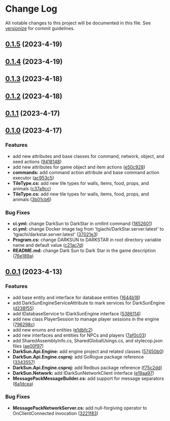 # Change Log

All notable changes to this project will be documented in this file. See [versionize](https://github.com/versionize/versionize) for commit guidelines.

<a name="0.1.5"></a>
## [0.1.5](https://www.github.com/tgiachi/DarkSun/releases/tag/v0.1.5) (2023-4-19)

<a name="0.1.4"></a>
## [0.1.4](https://www.github.com/tgiachi/DarkSun/releases/tag/v0.1.4) (2023-4-19)

<a name="0.1.3"></a>
## [0.1.3](https://www.github.com/tgiachi/DarkSun/releases/tag/v0.1.3) (2023-4-18)

<a name="0.1.2"></a>
## [0.1.2](https://www.github.com/tgiachi/DarkSun/releases/tag/v0.1.2) (2023-4-18)

<a name="0.1.1"></a>
## [0.1.1](https://www.github.com/tgiachi/DarkSun/releases/tag/v0.1.1) (2023-4-17)

<a name="0.1.0"></a>
## [0.1.0](https://www.github.com/tgiachi/DarkSun/releases/tag/v0.1.0) (2023-4-17)

### Features

* add new attributes and base classes for command, network, object, and seed actions ([9418148](https://www.github.com/tgiachi/DarkSun/commit/941814818728e6ccd4f08bb9a776a5f37a92f007))
* add new attributes for game object and item actions ([e50c928](https://www.github.com/tgiachi/DarkSun/commit/e50c928c38b7a914c2f3c19380c236b1c6cb1181))
* **commands:** add command action attribute and base command action executor ([ac953c5](https://www.github.com/tgiachi/DarkSun/commit/ac953c5738eb3a03658c6cddde25dec99f0a13ce))
* **TileType.cs:** add new tile types for walls, items, food, props, and animals ([c37a9cc](https://www.github.com/tgiachi/DarkSun/commit/c37a9cc60f63e143aa2333d64920d36e4f2e1e88))
* **TileType.cs:** add new tile types for walls, items, food, props, and animals ([3b01cb6](https://www.github.com/tgiachi/DarkSun/commit/3b01cb6432d9d9a875dac8b1ba14bd8eae9e3759))

### Bug Fixes

* **ci.yml:** change DarkSun to DarkStar in xmllint command ([1852601](https://www.github.com/tgiachi/DarkSun/commit/18526018d01ce1e40992d9a83ea09a24bae5db2a))
* **ci.yml:** change Docker image tag from 'tgiachi/DarkStar.server:latest' to 'tgiachi/darkstar.server:latest' ([37021e3](https://www.github.com/tgiachi/DarkSun/commit/37021e3f01958996e2993c9f42707ececca49477))
* **Program.cs:** change DARKSUN to DARKSTAR in root directory variable name and default value ([c21ac7d](https://www.github.com/tgiachi/DarkSun/commit/c21ac7d5ead1f1d63281d5d0fa0077a7a3c824a4))
* **README.md:** change Dark Sun to Dark Star in the game description ([76e189a](https://www.github.com/tgiachi/DarkSun/commit/76e189a6af6469638d6292c12d85b6b37216d3af))

<a name="0.0.1"></a>
## [0.0.1](https://www.github.com/tgiachi/DarkSun/releases/tag/v0.0.1) (2023-4-13)

### Features

* add base entity and interface for database entities ([1644b18](https://www.github.com/tgiachi/DarkSun/commit/1644b1860fad4b9129a57d030c5a6fa03b068757))
* add DarkSunEngineServiceAttribute to mark services for DarkSunEngine ([d238f55](https://www.github.com/tgiachi/DarkSun/commit/d238f55a2e778883747ed124e599c77d5ed87680))
* add IDatabaseService to IDarkSunEngine interface ([5386114](https://www.github.com/tgiachi/DarkSun/commit/5386114d68fc09844ef851823f60d6f2bc609f0f))
* add new class PlayerSession to manage player sessions in the engine ([796298c](https://www.github.com/tgiachi/DarkSun/commit/796298c41be6bd7d02bad293a570f53b1421b9e8))
* add new enums and entities ([e1dbfc2](https://www.github.com/tgiachi/DarkSun/commit/e1dbfc2d324b63e58d768f49e27a4bf6bc710f6b))
* add new interfaces and entities for NPCs and players ([7af0c03](https://www.github.com/tgiachi/DarkSun/commit/7af0c03bd7027365950d51877d4d3e8b05c3c403))
* add SharedAssemblyInfo.cs, SharedGlobalUsings.cs, and stylecop.json files ([ae00f97](https://www.github.com/tgiachi/DarkSun/commit/ae00f97c40784b4cdab124c9ea35b7a1a4b2fb58))
* **DarkSun.Api.Engine:** add engine project and related classes ([57450b0](https://www.github.com/tgiachi/DarkSun/commit/57450b0e0bc114972bd890dbba51b6322b5bf1de))
* **DarkSun.Api.Engine.csproj:** add GoRogue package reference ([3343557](https://www.github.com/tgiachi/DarkSun/commit/33435575180ef6516d7e07c0f8ce486edc317f78))
* **DarkSun.Api.Engine.csproj:** add Redbus package reference ([f75c2dd](https://www.github.com/tgiachi/DarkSun/commit/f75c2dda2b352e4c56b462e42c4fb7e843248478))
* **DarkSun.Network:** add IDarkSunNetworkClient interface ([e19aa97](https://www.github.com/tgiachi/DarkSun/commit/e19aa97e090b8db4b1b1033aa07322a8b722f53f))
* **MessagePackMessageBuilder.cs:** add support for message separators ([6a1dcea](https://www.github.com/tgiachi/DarkSun/commit/6a1dceaedabd66d807f161774db1547ba71ef7af))

### Bug Fixes

* **MessagePackNetworkServer.cs:** add null-forgiving operator to OnClientConnected invocation ([3221f83](https://www.github.com/tgiachi/DarkSun/commit/3221f83d594c7f29a70ec307ea8ad5d0d986fbdd))

